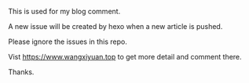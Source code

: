 This is used for my blog comment.

A new issue will be created by hexo when a new article is pushed.

Please ignore the issues in this repo.

Vist https://www.wangxiyuan.top to get more detail and comment there.

Thanks.
